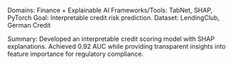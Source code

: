 Domains: Finance + Explainable AI
Frameworks/Tools: TabNet, SHAP, PyTorch
Goal: Interpretable credit risk prediction.
Dataset: LendingClub, German Credit

Summary: Developed an interpretable credit scoring model with SHAP explanations. Achieved 0.92 AUC while providing transparent insights into feature importance for regulatory compliance.

